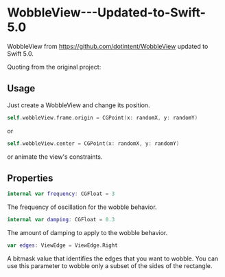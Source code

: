 # WobbleView---Updated-to-Swift-5.0

WobbleView from https://github.com/dotintent/WobbleView updated to Swift 5.0. 

Quoting from the original project:
## Usage

Just create a WobbleView and change its position.  

```swift
self.wobbleView.frame.origin = CGPoint(x: randomX, y: randomY)
```

or

```swift
self.wobbleView.center = CGPoint(x: randomX, y: randomY)
```

or animate the view's constraints.

## Properties

```swift
internal var frequency: CGFloat = 3
```

The frequency of oscillation for the wobble behavior.

```swift
internal var damping: CGFloat = 0.3
```

The amount of damping to apply to the wobble behavior.

```swift
var edges: ViewEdge = ViewEdge.Right
```

A bitmask value that identifies the edges that you want to wobble. You can use this parameter to wobble only a subset of the sides of the rectangle.
